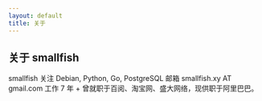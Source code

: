 ```yaml
---
layout: default
title: 关于
---
```


## 关于 smallfish

smallfish
关注 Debian, Python, Go, PostgreSQL
邮箱 smallfish.xy AT gmail.com
工作 7 年 +
曾就职于百阅、淘宝网、盛大网络，现供职于阿里巴巴。
